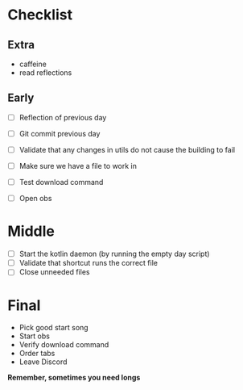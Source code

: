 # Checklist

## Extra
* caffeine
* read reflections 

## Early
* [ ] Reflection of previous day
* [ ] Git commit previous day
* [ ] Validate that any changes in utils do not cause the building to fail
* [ ] Make sure we have a file to work in
* [ ] Test download command
* [ ] Open obs
 

# Middle
* [ ] Start the kotlin daemon (by running the empty day script)
* [ ] Validate that shortcut runs the correct file 
* [ ] Close unneeded files

# Final
* Pick good start song
* Start obs
* Verify download command
* Order tabs
* Leave Discord


**Remember, sometimes you need longs**